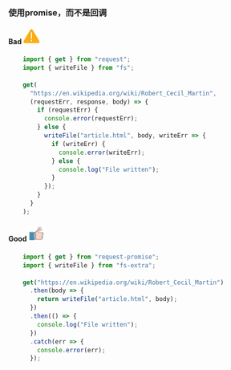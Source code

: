 ### 使用promise，而不是回调

#### Bad  ![logo](./images/icon_bad.svg ':size=WIDTHxHEIGHT')
```js
	import { get } from "request";
	import { writeFile } from "fs";
	
	get(
	  "https://en.wikipedia.org/wiki/Robert_Cecil_Martin",
	  (requestErr, response, body) => {
	    if (requestErr) {
	      console.error(requestErr);
	    } else {
	      writeFile("article.html", body, writeErr => {
	        if (writeErr) {
	          console.error(writeErr);
	        } else {
	          console.log("File written");
	        }
	      });
	    }
	  }
	);
```
#### Good  ![logo](./images/icon_good.svg ':size=WIDTHxHEIGHT')
```js
	import { get } from "request-promise";
	import { writeFile } from "fs-extra";
	
	get("https://en.wikipedia.org/wiki/Robert_Cecil_Martin")
	  .then(body => {
	    return writeFile("article.html", body);
	  })
	  .then(() => {
	    console.log("File written");
	  })
	  .catch(err => {
	    console.error(err);
	  });
```